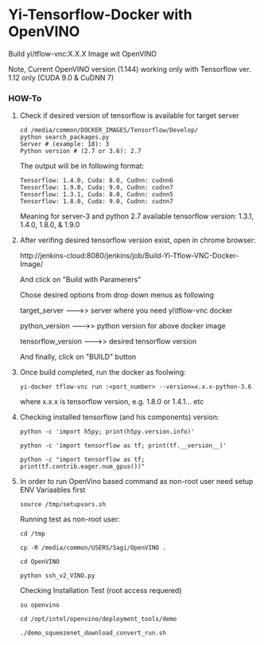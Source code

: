 # Yi-Tensorflow-Docker with OpenVINO

Build yi/tflow-vnc:X.X.X Image wit OpenVINO

Note, Current OpenVINO version (1.144) working only with Tensorflow ver. 1.12 only (CUDA 9.0 & CuDNN 7)

### HOW-To
1. Check if desired version of tensorflow is available for target server
   ```
   cd /media/common/DOCKER_IMAGES/Tensorflow/Develop/
   python search_packages.py
   Server # (example: 18): 3
   Python version # (2.7 or 3.6): 2.7
   ```
   The output will be in following format:
   ```
   Tensorflow: 1.4.0, Cuda: 8.0, Cudnn: cudnn6
   Tensorflow: 1.9.0, Cuda: 9.0, Cudnn: cudnn7
   Tensorflow: 1.3.1, Cuda: 8.0, Cudnn: cudnn5
   Tensorflow: 1.8.0, Cuda: 9.0, Cudnn: cudnn7
   ```
   Meaning for server-3 and python 2.7 available tensorflow version: 1.3.1, 1.4.0, 1.8.0, & 1.9.0

2. After verifing desired tensorflow version exist, open in chrome browser:

   http://jenkins-cloud:8080/jenkins/job/Build-Yi-Tflow-VNC-Docker-Image/
   
   And click on "Build with Paramerers"
  
   Chose desired options from drop down menus as following

   target_server --->> server where you need yi\tflow-vnc docker
  
   python_version --->> python version for above docker image
  
   tensorflow_version --->> desired tensorflow version
  
   And finally, click on "BUILD" button
  
  3. Once build completed, run the docker as foolwing:
  
     ```
     yi-docker tflow-vnc run :<port_number> --version=x.x.x-python-3.6 
     ```
     where x.x.x is tensorflow version, e.g. 1.8.0 or 1.4.1... etc
  
  4. Checking installed tensorflow (and his components) version:
     ```
     python -c 'import h5py; print(h5py.version.info)' 
     
     python -c 'import tensorflow as tf; print(tf.__version__)'
   
     python -c "import tensorflow as tf; print(tf.contrib.eager.num_gpus())"
     
     ```
     
  5. In order to run OpenVino based command as non-root user need setup ENV Variaables first
     
     ```
     source /tmp/setupvars.sh
     ```
     
     Running test as non-root user:
     
     ```
     cd /tmp
     
     cp -R /media/common/USERS/Sagi/OpenVINO .
     
     cd OpenVINO
     
     python ssh_v2_VINO.py
     
     ```
     
     Checking Installation Test (root access requered)
     
     ```
     su openvino
     
     cd /opt/intel/openvino/deployment_tools/demo
     
     ./demo_squeezenet_download_convert_run.sh
     
     ```
     
     
     
  
 
